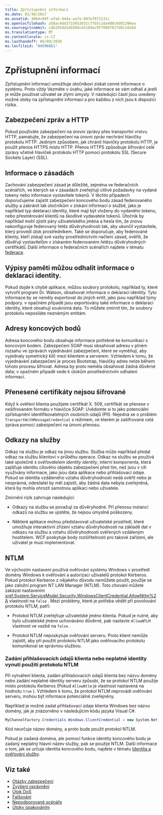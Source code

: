 ```yaml
---
title: Zpřístupnění informací
ms.date: 03/30/2017
ms.assetid: 4064c89f-afa6-444a-aa7e-807ef072131c
ms.openlocfilehash: a58ac4dd3715052031c7fb5c1da480c0d01396ea
ms.sourcegitcommit: cdb295dd1db589ce5169ac9ff096f01fd0c2da9d
ms.translationtype: MT
ms.contentlocale: cs-CZ
ms.lasthandoff: 06/09/2020
ms.locfileid: "84596861"
---
```

# <a name="information-disclosure"></a>Zpřístupnění informací

Zpřístupnění informací umožňuje útočníkovi získat cenné informace o systému. Proto vždy Vezměte v úvahu, jaké informace se vám odhalí a jestli je může používat uživatel se zlými úmysly. V následující části jsou uvedeny možné útoky na zpřístupnění informací a pro každou z nich jsou k dispozici rizika.

## <a name="message-security-and-http"></a>Zabezpečení zpráv a HTTP

Pokud používáte zabezpečení na úrovni zprávy přes transportní vrstvu HTTP, pamatujte, že zabezpečení na úrovni zpráv nechrání hlavičky protokolu HTTP. Jediným způsobem, jak chránit hlavičky protokolu HTTP, je použít přenos HTTPS místo HTTP. Přenos HTTPS způsobuje šifrování celé zprávy včetně hlaviček protokolu HTTP pomocí protokolu SSL (Secure Sockets Layer) (SSL).

## <a name="policy-information"></a>Informace o zásadách

Zachování zabezpečení zásad je důležité, zejména ve federačních scénářích, ve kterých se v zásadách zveřejňují citlivé požadavky na vydané tokeny nebo informace vystavitele tokenů. V těchto případech doporučujeme zajistit zabezpečení koncového bodu zásad federovaného služby a zabránit tak útočníkům v získání informací o službě, jako je například typ deklarací identity, které mají být vloženy do vydaného tokenu, nebo přesměrování klientů na škodlivé vydavatele tokenů. Útočník by například mohl zjistit páry uživatelského jména a hesla tím, že znovu nakonfiguruje federovaný řetěz důvěryhodnosti tak, aby ukončil vystavitele, který provedl útok prostředníkem. Také se doporučuje, aby federované klienty, kteří získají své vazby prostřednictvím načtení zásad, ověřili, že důvěřují vystavitelům v získaném federovaném řetězu důvěryhodných certifikátů. Další informace o federačních scénářích najdete v tématu [federace](federation.md).

## <a name="memory-dumps-can-reveal-claim-information"></a>Výpisy paměti můžou odhalit informace o deklaraci identity.

Pokud dojde k chybě aplikace, můžou soubory protokolu, například ty, které vytvořil program Dr. Watson, obsahovat informace o deklaraci identity. Tyto informace by se neměly exportovat do jiných entit, jako jsou například týmy podpory. v opačném případě jsou exportovány také informace o deklaraci identity, které obsahují soukromá data. To můžete zmírnit tím, že soubory protokolu neposíláte neznámým entitám.

## <a name="endpoint-addresses"></a>Adresy koncových bodů

Adresa koncového bodu obsahuje informace potřebné ke komunikaci s koncovým bodem. Zabezpečení SOAP musí obsahovat adresu v plném rozsahu ve zprávách vyjednávání zabezpečení, které se vyměňují, aby vyjednaly symetrický klíč mezi klientem a serverem. Vzhledem k tomu, že vyjednávání zabezpečení je proces Bootstrap, hlavičky adres nelze během tohoto procesu šifrovat. Adresa by proto neměla obsahovat žádná důvěrné data; v opačném případě vede k útokům prostřednictvím odhalení informací.

## <a name="certificates-transferred-unencrypted"></a>Přenesené certifikáty nejsou šifrované

Když k ověření klienta použijete certifikát X. 509, certifikát se přenese v nešifrovaném formátu v hlavičce SOAP. Uvědomte si to jako potenciální zpřístupnění identifikovatelných osobních údajů (PII). Nejedná se o problém `TransportWithMessageCredential` s režimem, ve kterém je zašifrovaná celá zpráva pomocí zabezpečení na úrovni přenosu.

## <a name="service-references"></a>Odkazy na služby

Odkaz na službu je odkaz na jinou službu. Služba může například předat odkaz na službu klientovi v průběhu operace. Odkaz na službu se používá také společně s *ověřovatelem identity identity*, interní komponenta, která zajišťuje identitu cílového objektu zabezpečení před tím, než jsou v cíli využívány informace, jako jsou data aplikace nebo přihlašovací údaje. Pokud se identita vzdáleného vztahu důvěryhodnosti nedá ověřit nebo je nesprávná, odesílatel by měl zajistit, aby žádná data nebyla zveřejněná, která by mohla ohrozit samotnou aplikaci nebo uživatele.

Zmírnění rizik zahrnuje následující:

- Odkazy na službu se považují za důvěryhodné. Při přenosu instancí odkazů na službu se ujistěte, že nejsou úmyslně poškozeny.

- Některé aplikace mohou představovat uživatelské prostředí, které umožňuje interaktivní zřízení vztahu důvěryhodnosti na základě dat v odkazu na službu a vztahu důvěryhodnosti ověřených vzdáleným hostitelem. WCF poskytuje body rozšiřitelnosti pro takové zařízení, ale uživatel je musí implementovat.

## <a name="ntlm"></a>NTLM

Ve výchozím nastavení používá ověřování systému Windows v prostředí domény Windows k ověřování a autorizaci uživatelů protokol Kerberos. Pokud protokol Kerberos z nějakého důvodu nemůžete použít, použije se jako záložní program NT LAN Manager (NTLM). Toto chování můžete zakázat nastavením <xref:System.ServiceModel.Security.WindowsClientCredential.AllowNtlm%2A> vlastnosti na `false` . Mezi problémy, které je potřeba vědět při povolování protokolu NTLM, patří:

- Protokol NTLM zveřejňuje uživatelské jméno klienta. Pokud je nutné, aby bylo uživatelské jméno uchováváno důvěrné, pak nastavte `AllowNTLM` vlastnost ve vazbě na `false` .

- Protokol NTLM neposkytuje ověřování serveru. Proto klient nemůže zajistit, aby při použití protokolu NTLM jako ověřovacího protokolu komunikoval se správnou službou.

### <a name="specifying-client-credentials-or-invalid-identity-forces-ntlm-usage"></a>Zadání přihlašovacích údajů klienta nebo neplatné identity vynutí použití protokolu NTLM

Při vytváření klienta, zadání přihlašovacích údajů klienta bez názvu domény nebo zadání neplatné identity serveru způsobí, že se protokol NTLM použije místo protokolu Kerberos (Pokud `AllowNtlm` je vlastnost nastavená na hodnotu `true` ). Vzhledem k tomu, že protokol NTLM neprovádí ověřování serveru, mohou být informace potenciálně zveřejněny.

Například je možné zadat přihlašovací údaje klienta Windows bez názvu domény, jak je znázorněno v následujícím kódu jazyka Visual C#.

```csharp
MyChannelFactory.Credentials.Windows.ClientCredential = new System.Net.NetworkCredential("username", "password");
```

Kód neurčuje název domény, a proto bude použit protokol NTLM.

Pokud je zadaná doména, ale pomocí funkce identity koncového bodu je zadaný neplatný hlavní název služby, pak se použije NTLM. Další informace o tom, jak se určuje identita koncového bodu, najdete v tématu [Identita a ověřování služby](service-identity-and-authentication.md).

## <a name="see-also"></a>Viz také

- [Otázky zabezpečení](security-considerations-in-wcf.md)
- [Zvýšení oprávnění](elevation-of-privilege.md)
- [Útok DoS](denial-of-service.md)
- [Falšování](tampering.md)
- [Nepodporované scénáře](unsupported-scenarios.md)
- [Útoky opakováním](replay-attacks.md)
